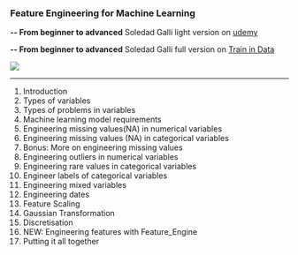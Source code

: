 ### Feature Engineering for Machine Learning
**-- From beginner to advanced**
Soledad Galli light version on [udemy](https://www.udemy.com/feature-engineering-for-machine-learning/)

**-- From beginner to advanced**
Soledad Galli full version on [Train in Data](https://www.trainindata.com/p/feature-engineering-for-machine-learning)

![](Slides/cover.png)
___

1. Introduction
2. Types of variables
3. Types of problems in variables
4. Machine learning model requirements
5. Engineering missing values(NA) in numerical variables
6. Engineering missing values (NA) in categorical variables
7. Bonus: More on engineering missing values
8. Engineering outliers in numerical variables
9. Engineering rare values in categorical variables
10. Engineer labels of categorical variables
11. Engineering mixed variables
12. Engineering dates
13. Feature Scaling
14. Gaussian Transformation
15. Discretisation
16. NEW: Engineering features with Feature_Engine
17. Putting it all together
